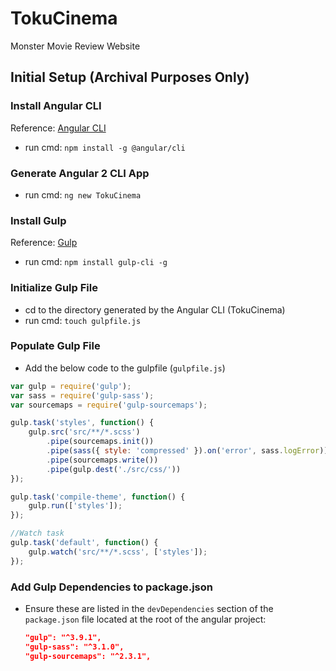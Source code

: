 # TokuCinema
Monster Movie Review Website

## Initial Setup (Archival Purposes Only)

### Install Angular CLI
Reference: [Angular CLI](https://cli.angular.io/)
- run cmd: ```npm install -g @angular/cli```

### Generate Angular 2 CLI App
- run cmd: ```ng new TokuCinema```  

### Install Gulp
Reference: [Gulp](http://gulpjs.com/) 
- run cmd: ```npm install gulp-cli -g```

### Initialize Gulp File
- cd to the directory generated by the Angular CLI (TokuCinema)
- run cmd: ```touch gulpfile.js```

### Populate Gulp File
- Add the below code to the gulpfile (```gulpfile.js```)
```javascript
var gulp = require('gulp');
var sass = require('gulp-sass');
var sourcemaps = require('gulp-sourcemaps');

gulp.task('styles', function() {
    gulp.src('src/**/*.scss')
        .pipe(sourcemaps.init())
        .pipe(sass({ style: 'compressed' }).on('error', sass.logError))
        .pipe(sourcemaps.write())
        .pipe(gulp.dest('./src/css/'))
});

gulp.task('compile-theme', function() {
    gulp.run(['styles']);
});

//Watch task
gulp.task('default', function() {
    gulp.watch('src/**/*.scss', ['styles']);
});
```

### Add Gulp Dependencies to package.json
- Ensure these are listed in the ```devDependencies``` section of the ```package.json``` file located at the root of the angular project:
    ```json
    "gulp": "^3.9.1",
    "gulp-sass": "^3.1.0",
    "gulp-sourcemaps": "^2.3.1",
    ```
